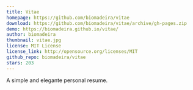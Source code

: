 ```yaml
---
title: Vitae
homepage: https://github.com/biomadeira/vitae
download: https://github.com/biomadeira/vitae/archive/gh-pages.zip
demo: https://biomadeira.github.io/vitae/
author: biomadeira
thumbnail: vitae.jpg
license: MIT License
license_link: http://opensource.org/licenses/MIT
github_repo: biomadeira/vitae
stars: 203
---
```


A simple and elegante personal resume.